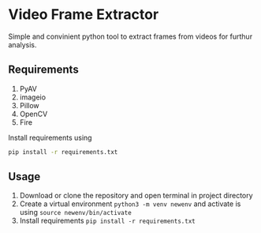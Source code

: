 # Video Frame Extractor
Simple and convinient python tool to extract frames from videos for furthur analysis.

## Requirements
1. PyAV
1. imageio
1. Pillow
1. OpenCV
1. Fire

Install requirements using 
```bash 
pip install -r requirements.txt
```

## Usage
1. Download or clone the repository and open terminal in project directory
1. Create a virtual environment `python3 -m venv newenv` and activate is using `source newenv/bin/activate`
1. Install requirements `pip install -r requirements.txt`
